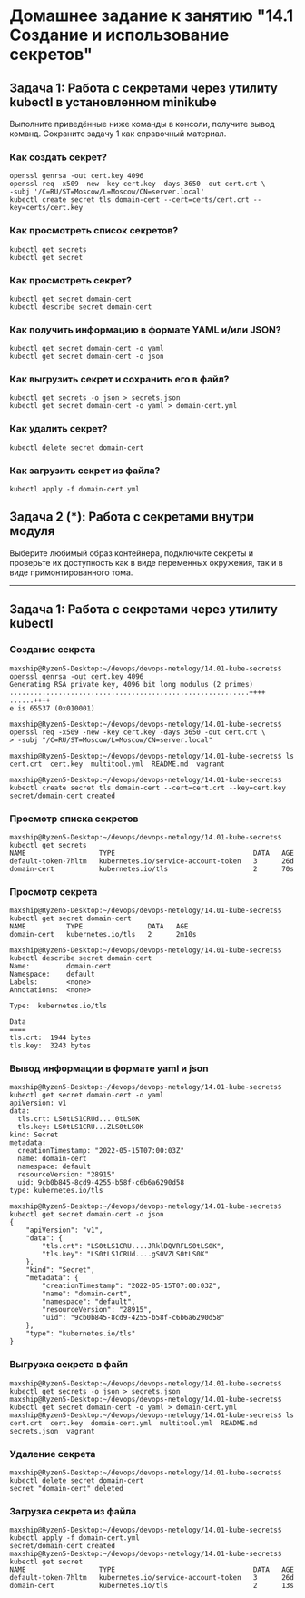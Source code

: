 # Домашнее задание к занятию "14.1 Создание и использование секретов"

## Задача 1: Работа с секретами через утилиту kubectl в установленном minikube

Выполните приведённые ниже команды в консоли, получите вывод команд. Сохраните
задачу 1 как справочный материал.

### Как создать секрет?

```
openssl genrsa -out cert.key 4096
openssl req -x509 -new -key cert.key -days 3650 -out cert.crt \
-subj '/C=RU/ST=Moscow/L=Moscow/CN=server.local'
kubectl create secret tls domain-cert --cert=certs/cert.crt --key=certs/cert.key
```

### Как просмотреть список секретов?

```
kubectl get secrets
kubectl get secret
```

### Как просмотреть секрет?

```
kubectl get secret domain-cert
kubectl describe secret domain-cert
```

### Как получить информацию в формате YAML и/или JSON?

```
kubectl get secret domain-cert -o yaml
kubectl get secret domain-cert -o json
```

### Как выгрузить секрет и сохранить его в файл?

```
kubectl get secrets -o json > secrets.json
kubectl get secret domain-cert -o yaml > domain-cert.yml
```

### Как удалить секрет?

```
kubectl delete secret domain-cert
```

### Как загрузить секрет из файла?

```
kubectl apply -f domain-cert.yml
```

## Задача 2 (*): Работа с секретами внутри модуля

Выберите любимый образ контейнера, подключите секреты и проверьте их доступность
как в виде переменных окружения, так и в виде примонтированного тома.

---

## Задача 1: Работа с секретами через утилиту kubectl

### Создание секрета

```shell
maxship@Ryzen5-Desktop:~/devops/devops-netology/14.01-kube-secrets$ openssl genrsa -out cert.key 4096
Generating RSA private key, 4096 bit long modulus (2 primes)
...........................................................++++
......++++
e is 65537 (0x010001)

maxship@Ryzen5-Desktop:~/devops/devops-netology/14.01-kube-secrets$ openssl req -x509 -new -key cert.key -days 3650 -out cert.crt \
> -subj "/C=RU/ST=Moscow/L=Moscow/CN=server.local"

maxship@Ryzen5-Desktop:~/devops/devops-netology/14.01-kube-secrets$ ls
cert.crt  cert.key  multitool.yml  README.md  vagrant

maxship@Ryzen5-Desktop:~/devops/devops-netology/14.01-kube-secrets$ kubectl create secret tls domain-cert --cert=cert.crt --key=cert.key
secret/domain-cert created
```

### Просмотр списка секретов

```shell
maxship@Ryzen5-Desktop:~/devops/devops-netology/14.01-kube-secrets$ kubectl get secrets
NAME                  TYPE                                  DATA   AGE
default-token-7hltm   kubernetes.io/service-account-token   3      26d
domain-cert           kubernetes.io/tls                     2      70s
```

### Просмотр секрета

```shell
maxship@Ryzen5-Desktop:~/devops/devops-netology/14.01-kube-secrets$ kubectl get secret domain-cert
NAME          TYPE                DATA   AGE
domain-cert   kubernetes.io/tls   2      2m10s

maxship@Ryzen5-Desktop:~/devops/devops-netology/14.01-kube-secrets$ kubectl describe secret domain-cert
Name:         domain-cert
Namespace:    default
Labels:       <none>
Annotations:  <none>

Type:  kubernetes.io/tls

Data
====
tls.crt:  1944 bytes
tls.key:  3243 bytes
```

### Вывод информации в формате yaml и json

```shell
maxship@Ryzen5-Desktop:~/devops/devops-netology/14.01-kube-secrets$ kubectl get secret domain-cert -o yaml
apiVersion: v1
data:
  tls.crt: LS0tLS1CRUd....0tLS0K
  tls.key: LS0tLS1CRU...ZLS0tLS0K
kind: Secret
metadata:
  creationTimestamp: "2022-05-15T07:00:03Z"
  name: domain-cert
  namespace: default
  resourceVersion: "28915"
  uid: 9cb0b845-8cd9-4255-b58f-c6b6a6290d58
type: kubernetes.io/tls

maxship@Ryzen5-Desktop:~/devops/devops-netology/14.01-kube-secrets$ kubectl get secret domain-cert -o json
{
    "apiVersion": "v1",
    "data": {
        "tls.crt": "LS0tLS1CRU....JRklDQVRFLS0tLS0K",
        "tls.key": "LS0tLS1CRUd....gS0VZLS0tLS0K"
    },
    "kind": "Secret",
    "metadata": {
        "creationTimestamp": "2022-05-15T07:00:03Z",
        "name": "domain-cert",
        "namespace": "default",
        "resourceVersion": "28915",
        "uid": "9cb0b845-8cd9-4255-b58f-c6b6a6290d58"
    },
    "type": "kubernetes.io/tls"
}
```

### Выгрузка секрета в файл

```shell
maxship@Ryzen5-Desktop:~/devops/devops-netology/14.01-kube-secrets$ kubectl get secrets -o json > secrets.json
maxship@Ryzen5-Desktop:~/devops/devops-netology/14.01-kube-secrets$ kubectl get secret domain-cert -o yaml > domain-cert.yml
maxship@Ryzen5-Desktop:~/devops/devops-netology/14.01-kube-secrets$ ls
cert.crt  cert.key  domain-cert.yml  multitool.yml  README.md  secrets.json  vagrant
```

### Удаление секрета

```shell
maxship@Ryzen5-Desktop:~/devops/devops-netology/14.01-kube-secrets$ kubectl delete secret domain-cert
secret "domain-cert" deleted
```

### Загрузка секрета из файла

```shell
maxship@Ryzen5-Desktop:~/devops/devops-netology/14.01-kube-secrets$ kubectl apply -f domain-cert.yml
secret/domain-cert created
maxship@Ryzen5-Desktop:~/devops/devops-netology/14.01-kube-secrets$ kubectl get secret
NAME                  TYPE                                  DATA   AGE
default-token-7hltm   kubernetes.io/service-account-token   3      26d
domain-cert           kubernetes.io/tls                     2      13s
```